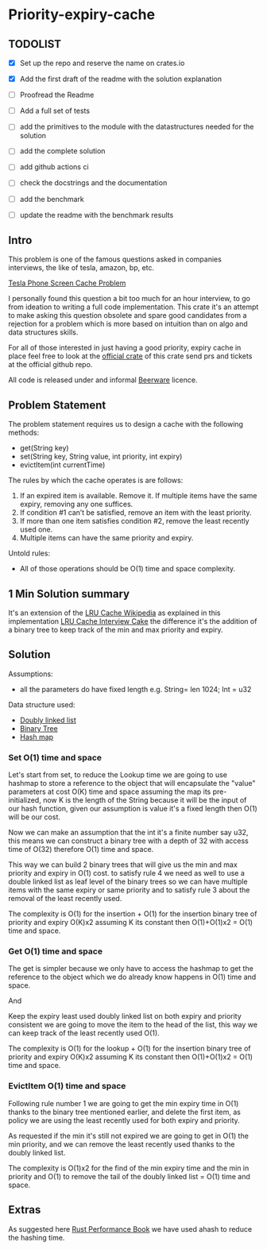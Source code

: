 # Priority-expiry-cache

## TODOLIST

- [x] Set up the repo and reserve the name on crates.io
- [x] Add the first draft of the readme with the solution explanation
- [ ] Proofread the Readme
- [ ] Add a full set of tests
- [ ] add the primitives to the module with the datastructures needed for the solution
- [ ] add the complete solution
- [ ] add github actions ci 
- [ ] check the docstrings and the documentation
- [ ] add the benchmark
- [ ] update the readme with the benchmark results


## Intro

This problem is one of the famous questions asked in companies interviews,
the like of tesla, amazon, bp, etc.

[Tesla Phone Screen Cache Problem](https://medium.com/double-pointer/tesla-google-facebook-phone-screen-cache-problem-4e24f5b886f8)


I personally found this question a bit too much for an hour interview,
to go from ideation to writing a full code implementation.
This crate it's an attempt to make asking this question obsolete
and spare good candidates from a rejection for a problem which 
is more based on intuition than on algo and data structures skills.

For all of those interested in just having a good priority, expiry cache in place 
feel free to look at the [official crate](https://crates.io/crates/priority-expiry-cache) of this crate send prs 
and tickets at the official github repo.

All code is released under and informal
[Beerware](https://en.wikipedia.org/wiki/Beerware) licence.

## Problem Statement

The problem statement requires us to design a cache with the following methods:

- get(String key)
- set(String key, String value, int priority, int expiry)
- evictItem(int currentTime)

The rules by which the cache operates is are follows:

1. If an expired item is available. Remove it. If multiple items have the same expiry, removing any one suffices.
2. If condition #1 can’t be satisfied, remove an item with the least priority.
3. If more than one item satisfies condition #2, remove the least recently used one.
4. Multiple items can have the same priority and expiry.

Untold rules:
 - All of those operations should be O(1) time and space complexity.

## 1 Min Solution summary

It's an extension of the [LRU Cache Wikipedia](https://en.wikipedia.org/wiki/Cache_replacement_policies#Least_recently_used_(LRU))
as explained in this implementation [LRU Cache Interview Cake](https://www.interviewcake.com/concept/java/lru-cache)
the difference it's the addition of a binary tree to keep track of the min and max priority and expiry.

## Solution

Assumptions:
 - all the parameters do have fixed length e.g. String= len 1024; Int = u32

Data structure used:
 - [Doubly linked list](https://en.wikipedia.org/wiki/Doubly_linked_list)
 - [Binary Tree](https://en.wikipedia.org/wiki/Binary_tree)
 - [Hash map](https://en.wikipedia.org/wiki/Hash_table)

### Set O(1) time and space
Let's start from set, to reduce the Lookup time we are going to use hashmap to store a reference
to the object that will encapsulate the "value" parameters at cost O(K) time and space
assuming the map its pre-initialized, now K is the length of the String because it will be the input of our
hash function, given our assumption is value it's a fixed length then O(1) will be our cost.

Now we can make an assumption that the int it's a finite number say u32, this means we can construct
a binary tree with a depth of 32 with access time of O(32) therefore O(1) time and space.

This way we can build 2 binary trees that will give us the min and max priority and expiry in O(1) cost.
to satisfy rule 4 we need as well to use a double linked list as leaf level of the binary trees
so we can have multiple items with the same expiry or same priority and to satisfy rule 3 about
the removal of the least recently used.

The complexity is O(1) for the insertion + O(1) for the insertion binary tree of priority and expiry O(K)x2 
assuming K its constant then O(1)+O(1)x2 = O(1) time and space. 

### Get O(1) time and space

The get is simpler because we only have to access the hashmap to get the reference to the object which
we do already know happens in O(1) time and space.

And

Keep the expiry least used doubly linked list on both expiry and priority consistent
we are going to move the item to the head of the list, this way we can keep track of the 
least recently used O(1).

The complexity is O(1) for the lookup + O(1) for the insertion binary tree of priority and expiry O(K)x2
assuming K its constant then O(1)+O(1)x2 = O(1) time and space.


### EvictItem O(1) time and space

Following rule number 1 we are going to get the min expiry time in O(1) thanks to the binary tree mentioned earlier,
and delete the first item, as policy we are using the least recently used for both expiry and priority.

As requested if the min it's still not expired we are going to get in O(1) the min priority,
and we can remove the least recently used thanks to the doubly linked list.

The complexity is O(1)x2 for the find of the min expiry time and the min in priority and O(1)
to remove the tail of the doubly linked list = O(1) time and space.


## Extras

As suggested here [Rust Performance Book](https://nnethercote.github.io/perf-book/) 
we have used ahash to reduce the hashing time.